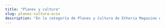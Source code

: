 ```yaml
---
title: "Planes y cultura"
slug: planes-cultura-ocio
description: "En la categoría de Planes y Cultura de Etheria Magazine encontraréis las propuestas más originales: visitas increíbles, exposiciones, festivales, libros y eventos de ocio."
---
```



